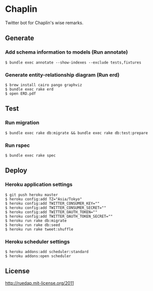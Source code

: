# Chaplin
Twitter bot for Chaplin's wise remarks.


## Generate
### Add schema information to models (Run annotate)
    $ bundle exec annotate --show-indexes --exclude tests,fixtures

### Generate entity-relationship diagram (Run erd)
    $ brew install cairo pango graphviz
    $ bundle exec rake erd
    $ open ERD.pdf


## Test
### Run migration
    $ bundle exec rake db:migrate && bundle exec rake db:test:prepare

### Run rspec
    $ bundle exec rake spec


## Deploy
### Heroku application settings
    $ git push heroku master
    $ heroku config:add TZ="Asia/Tokyo"
    $ heroku config:add TWITTER_CONSUMER_KEY=""
    $ heroku config:add TWITTER_CONSUMER_SECRET=""
    $ heroku config:add TWITTER_OAUTH_TOKEN=""
    $ heroku config:add TWITTER_OAUTH_TOKEN_SECRET=""
    $ heroku run rake db:migrate
    $ heroku run rake db:seed
    $ heroku run rake tweet:shuffle

### Heroku scheduler settings
    $ heroku addons:add scheduler:standard
    $ heroku addons:open scheduler


## License
http://ruedap.mit-license.org/2011
